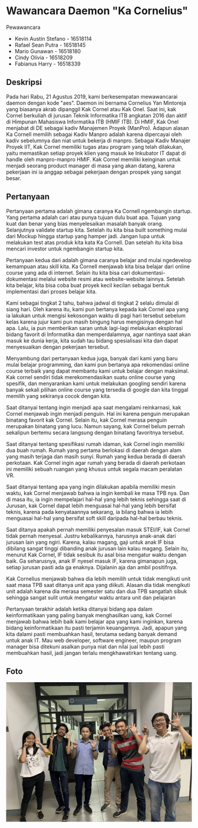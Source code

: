 # Wawancara Daemon "Ka Cornelius"

Pewawancara
- Kevin Austin Stefano - 16518114
- Rafael Sean Putra    - 16518145
- Mario Gunawan        - 16518180
- Cindy Olivia         - 16518209
- Fabianus Harry       - 16518339

## Deskripsi
Pada hari Rabu, 21 Agustus 2019, kami berkesempatan mewawancarai daemon dengan kode "aes". Daemon ini bernama Cornelius Yan Mintoreja yang biasanya akrab dipanggil Kak Cornel atau Kak Onel. Saat ini, kak Cornel berkuliah di jurusan Teknik Informatika ITB angkatan 2016 dan aktif di Himpunan Mahasiswa Informatika ITB (HMIF ITB). Di HMIF, Kak Onel menjabat di DE sebagai kadiv Manajemen Proyek (ManPro). Adapun alasan Ka Cornell memilih sebagai Kadiv Manpro adalah karena dipercayai oleh kadiv sebelumnya dan niat untuk bekerja di manpro. Sebagai Kadiv Manajer Proyek IIT, Kak Cornel memiliki tugas atau program yang telah dilakukan, yaitu memastikan setiap proyek klien yang masuk ke Inkubator IT dapat di handle oleh manpro-manpro HMIF. Kak Cornel memiliki keinginan untuk menjadi seorang product manager di masa yang akan datang, karena pekerjaan ini ia anggap sebagai pekerjaan dengan prospek yang sangat besar.

## Pertanyaan
Pertanyaan pertama adalah gimana caranya Ka Cornell ngembangin startup. Yang pertama adalah cari atau punya tujuan dulu buat apa. Tujuan yang kuat dan benar yang bias menyelesaikan masalah banyak orang. Selanjutnya validate startup kita. Setelah itu kita bisa built something mulai dari Mockup hingga startup yang hamper jadi. Jangan lupa untuk melakukan test atas produk kita kata Ka Cornell. Dan setelah itu kita bisa mencari investor untuk ngembangin startup kita.

Pertanyaan kedua dari adalah gimana caranya belajar and mulai ngedevelop kemampuan atau skill kita. Ka Cornell menjawab kita bisa belajar dari online course yang ada di internet. Selain itu kita bisa cari dokumentasi-dokumentasi melalui website resmi atau website-website lainnya. Setelah kita belajar, kita bisa coba buat proyek kecil kecilan sebagai bentuk implementasi dari proses belajar kita.

Kami sebagai tingkat 2 tahu, bahwa jadwal di tingkat 2 selalu dimulai di siang hari. Oleh karena itu, kami pun bertanya kepada kak Cornel apa yang ia lakukan untuk mengisi kekosongan waktu di pagi hari tersebut sebelum kelas karena jujur kami pun masih bingung harus mengisinya dengan hal apa. Lalu, ia pun memberikan saran untuk lagi-lagi melakukan eksplorasi bidang favorit di Informatika dan memperdalamnya, agar nantinya saat akan masuk ke dunia kerja, kita sudah tau bidang spesialisasi kita dan dapat menyesuaikan dengan pekerjaan tersebut.

Menyambung dari pertanyaan kedua juga, banyak dari kami yang baru mulai belajar programming, dan kami pun bertanya apa rekomendasi online course terbaik yang dapat membantu kami untuk belajar dengan maksimal. Kak cornel sendiri tidak merekomendasikan suatu online course yang spesifik, dan menyarankan kami untuk melakukan googling sendiri karena banyak sekali pilihan online course yang tersedia di google dan kita tinggal memilih yang sekiranya cocok dengan kita.

Saat ditanyai tentang ingin menjadi apa saat mengalami reinkarnasi, kak Cornel menjawab ingin menjadi penguin. Hal ini karena penguin merupakan binatang favorit kak Cornel. Selain itu, kak Cornel merasa penguin merupakan binatang yang lucu. Namun sayang, kak Cornel belum pernah sekalipun bertemu secara langsung dengan binatang favoritnya tersebut.

Saat ditanyai tentang spesifikasi rumah idaman, kak Cornel ingin memiliki dua buah rumah. Rumah yang pertama berlokasi di daerah dengan alam yang masih terjaga dan masih sunyi. Rumah yang kedua berada di daerah perkotaan. Kak Cornel ingin agar rumah yang berada di daerah perkotaan ini memiliki sebuah ruangan yang khusus untuk segala macam peralatan VR.

Saat ditanyai tentang apa yang ingin dilakukan apabila memiliki mesin waktu, kak Cornel menjawab bahwa ia ingin kembali ke masa TPB nya. Dan di masa itu, ia ingin mempelajari hal-hal yang lebih teknis sehingga saat di Jurusan, kak Cornel dapat lebih menguasai hal-hal yang lebih bersifat teknis, karena pada kenyataannya sekarang, ia bilang bahwa ia lebih menguasai hal-hal yang bersifat soft skill daripada hal-hal berbau teknis.

Saat ditanya apakah pernah memiliki penyesalan masuk STEI/IF, kak Cornel tidak pernah menyesal. Justru kebalikannya, harusnya anak-anak dari jurusan lain yang ngiri. Karena, kalau magang, gaji untuk anak IF bisa dibilang sangat tinggi dibanding anak jurusan lain kalau magang. Selain itu, menurut Kak Cornel, IF tidak sesibuk itu asal bisa mengatur waktu dengan baik. Ga seharusnya, anak IF nyesel masuk IF, karena gimanapun juga, setiap jurusan pasti ada ga enaknya. Dijalanin aja dan ambil positifnya.

Kak Cornelius menjawab bahwa dia lebih memilih untuk tidak mengikuti unit saat masa TPB saat ditanya unit apa yang diikuti. Alasan dia tidak mengikuti unit adalah karena dia merasa semester satu dan dua TPB sangatlah sibuk sehingga sangat sulit untuk mengatur waktu antara unit dan pelajaran

Pertanyaan terakhir adalah ketika ditanyai bidang apa dalam keinformatikaan yang paling banyak menghasilkan uang, kak Cornel menjawab bahwa lebih baik kami belajar apa yang kami inginkan, karena bidang keinformatikaan itu pasti terjamin keuangannya. Jadi, apapun yang kita dalami pasti membuahkan hasil, terutama sedang banyak demand untuk anak IT. Mau web developer, software engineer, maupun program manager bisa ditekuni asalkan punya niat dan nilai jual lebih pasti membuahkan hasil, jadi jangan terlalu mengkhawatirkan tentang uang.

## Foto
![foto](./16518114-16518145-16518180-16518209-16518339.jpg)
